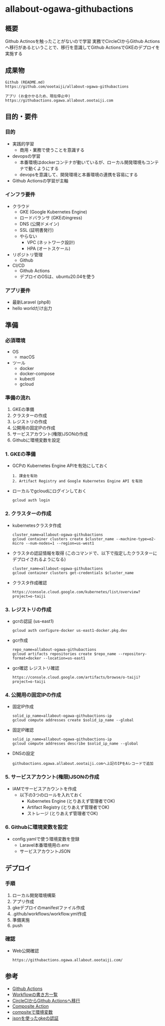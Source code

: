 # allabout-ogawa-githubactions
## 概要
Github Actinosを触ったことがないので学習
実務でCircleCIからGithub Actionsへ移行があるということで、移行を意識してGithub ActionsでGKEのデプロイを実施する


## 成果物
```
Github (README.md)
https://github.com/oootaiji/allabout-ogawa-githubactions

アプリ (お金かかるため、現在停止中)
https://githubactions.ogawa.allabout.oootaiji.com
```


## 目的・要件
### 目的
- 実践的学習
    - 商用・業務で使うことを意識する
- devopsの学習
    - 本番環境はdockerコンテナが動いているが、ローカル開発環境もコンテナで動くようにする
    - devopsを意識して、開発環境と本番環境の連携を容易にする
- Github Actionsの学習が主軸

### インフラ要件
- クラウド
    - GKE (Google Kubernetes Engine)
    - ロードバランサ (GKEのingress)
    - DNS (公開ドメイン)
    - SSL (証明書発行)
    - やらない
        - VPC (ネットワーク設計)
        - HPA (オートスケール)
- リポジトリ管理
    - Github
- CI/CD
    - Github Actions
    - デプロイのOSは、ubuntu20.04を使う

### アプリ要件
- 最新Laravel (php8)
- hello worldだけ出力


## 準備
### 必須環境
- OS
    - macOS
- ツール
    - docker
    - docker-compose
    - kubectl
    - gcloud

### 準備の流れ
1. GKEの準備
2. クラスターの作成
3. レジストリの作成
4. 公開用の固定IPの作成
5. サービスアカウント(権限)JSONの作成
6. Githubに環境変数を設定

### 1. GKEの準備
- GCPの Kubernetes Engine APIを有効にしておく

    ```
    1. 課金を有効
    2. Artifact Registry and Google Kubernetes Engine API を有効
    ```

- ローカルでgcloudにログインしておく

    ```
    gcloud auth login
    ```

### 2. クラスターの作成
- kubernetesクラスタ作成

    ```
    cluster_name=allabout-ogawa-githubactions
    gcloud container clusters create $cluster_name --machine-type=e2-micro --num-nodes=1 --region=us-west1
    ```

- クラスタの認証情報を取得 (このコマンドで、以下で指定したクラスターにデプロイされるようになる)

    ```
    cluster_name=allabout-ogawa-githubactions
    gcloud container clusters get-credentials $cluster_name
    ```

- クラスタ作成確認

    ```
    https://console.cloud.google.com/kubernetes/list/overview?project=o-taiji
    ```

### 3. レジストリの作成
- gcrの認証 (us-east1)
    ```
    gcloud auth configure-docker us-east1-docker.pkg.dev
    ```

- gcr作成

    ```
    repo_name=allabout-ogawa-githubactions
    gcloud artifacts repositories create $repo_name --repository-format=docker --location=us-east1
    ```

- gcr確認 レジストリ確認

    ```
    https://console.cloud.google.com/artifacts/browse/o-taiji?project=o-taiji
    ```

### 4. 公開用の固定IPの作成
- 固定IP作成

    ```
    solid_ip_name=allabout-ogawa-githubactions-ip
    gcloud compute addresses create $solid_ip_name --global
    ```

- 固定IP確認

    ```
    solid_ip_name=allabout-ogawa-githubactions-ip
    gcloud compute addresses describe $solid_ip_name --global
    ```

- DNSの設定

    ```
    githubactions.ogawa.allabout.oootaiji.comへ上記のIPをAレコードで追加
    ```

### 5. サービスアカウント(権限)JSONの作成
- IAMでサービスアカウントを作成
    - 以下の3つのロールを入れておく
        - Kubernetes Engine (とりあえず管理者でOK)
        - Artifact Registry (とりあえず管理者でOK)
        - ストレージ (とりあえず管理者でOK)

### 6. Githubに環境変数を設定
- config.yamlで使う環境変数を登録
    - Laravel本番環境用の.env
    - サービスアカウントJSON


## デプロイ
### 手順
1. ローカル開発環境構築
2. アプリ作成
3. gkeデプロイのmanifestファイル作成 
4. .github/workflows/workflow.yml作成
5. 準備実施
6. push

### 確認
- Web公開確認

    ```
    https://githubactions.ogawa.allabout.oootaiji.com/
    ```


## 参考
- [Github Actions](https://docs.github.com/ja/actions)
- [Workflowの書き方一覧](https://docs.github.com/ja/actions/using-workflows/workflow-syntax-for-github-actions)
- [CircleCIからGithub Actionsへ移行](https://docs.github.com/ja/actions/migrating-to-github-actions/migrating-from-circleci-to-github-actions)
- [Composite Action](https://zenn.dev/tmrekk/articles/5fef57be891040)
- [compsiteで環境変数](https://zenn.dev/noraworld/articles/github-actions-env-bug)
- [jsonを使ったgkeの認証](https://githubactions.ogawa.allabout.oootaiji.com/)